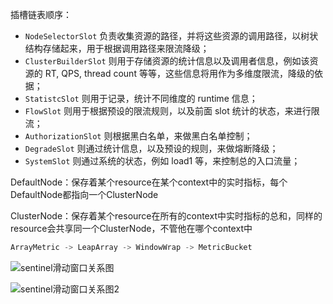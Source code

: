 



插槽链表顺序：

- `NodeSelectorSlot` 负责收集资源的路径，并将这些资源的调用路径，以树状结构存储起来，用于根据调用路径来限流降级；
- `ClusterBuilderSlot` 则用于存储资源的统计信息以及调用者信息，例如该资源的 RT, QPS, thread count 等等，这些信息将用作为多维度限流，降级的依据；
- `StatistcSlot` 则用于记录，统计不同维度的 runtime 信息；
- `FlowSlot` 则用于根据预设的限流规则，以及前面 slot 统计的状态，来进行限流；
- `AuthorizationSlot` 则根据黑白名单，来做黑白名单控制；
- `DegradeSlot` 则通过统计信息，以及预设的规则，来做熔断降级；
- `SystemSlot` 则通过系统的状态，例如 load1 等，来控制总的入口流量；





DefaultNode：保存着某个resource在某个context中的实时指标，每个DefaultNode都指向一个ClusterNode

ClusterNode：保存着某个resource在所有的context中实时指标的总和，同样的resource会共享同一个ClusterNode，不管他在哪个context中





```java
ArrayMetric -> LeapArray -> WindowWrap -> MetricBucket
```

![sentinel滑动窗口关系图](images/sentinel滑动窗口关系图.png)





![sentinel滑动窗口关系图2](images/sentinel滑动窗口关系图2.png)



















